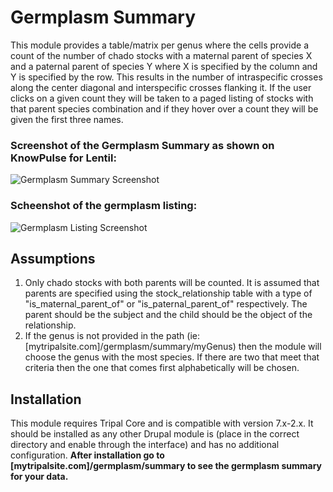 # Germplasm Summary
This module provides a table/matrix per genus where the cells provide a count of the number of chado stocks with a maternal parent of species X and a paternal parent of species Y where X is specified by the column and Y is specified by the row. This results in the number of intraspecific crosses along the center diagonal and interspecific crosses flanking it. If the user clicks on a given count they will be taken to a paged listing of stocks with that parent species combination and if they hover over a count they will be given the first three names.

### Screenshot of the Germplasm Summary as shown on KnowPulse for Lentil:
![Germplasm Summary Screenshot](https://cloud.githubusercontent.com/assets/1566301/18369835/5c703484-75e5-11e6-9392-54fc468f7d33.png)

### Scheenshot of the germplasm listing:
![Germplasm Listing Screenshot](https://cloud.githubusercontent.com/assets/1566301/18369867/a7c7f368-75e5-11e6-84d8-4526009e2930.png)

## Assumptions
1. Only chado stocks with both parents will be counted. It is assumed that parents are specified using the stock_relationship table with a type of "is_maternal_parent_of" or "is_paternal_parent_of" respectively. The parent should be the subject and the child should be the object of the relationship.
2. If the genus is not provided in the path (ie: [mytripalsite.com]/germplasm/summary/myGenus) then the module will choose the genus with the most species. If there are two that meet that criteria then the one that comes first alphabetically will be chosen.

## Installation
This module requires Tripal Core and is compatible with version 7.x-2.x. It should be installed as any other Drupal module is (place in the correct directory and enable through the interface) and has no additional configuration. __After installation go to [mytripalsite.com]/germplasm/summary to see the germplasm summary for your data.__
